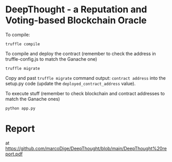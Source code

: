 # DeepThought - a Reputation and Voting-based Blockchain Oracle

To compile:
```
truffle compile
```

To compile and deploy the contract (remember to check the address in truffle-config.js to match the Ganache one)
```
truffle migrate
```

Copy and past `truffle migrate` command output: `contract address` into the setup.py code (update the `deployed_contract_address` value).

To execute stuff (remember to check blockchain and contract addresses to match the Ganache ones)
```
python app.py
```

# Report
at https://github.com/marcoDige/DeepThought/blob/main/DeepThought%20report.pdf
